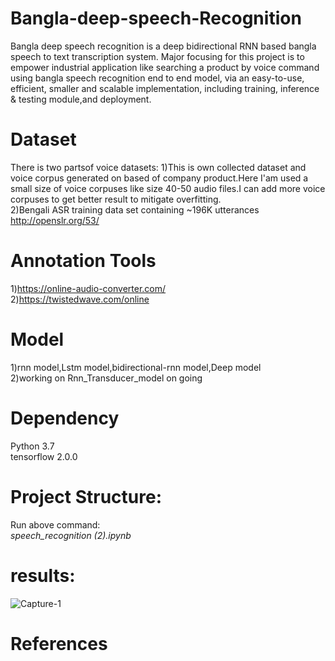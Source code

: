 # Bangla-deep-speech-Recognition
Bangla deep speech recognition is a deep bidirectional RNN based bangla speech to text transcription system.
Major focusing for this project is to empower industrial application like searching a product by voice command using bangla speech recognition  end to end model, via an easy-to-use, efficient, smaller and scalable implementation, including training, inference & testing module,and deployment.

# Dataset
There is two partsof voice datasets:
1)This is own collected dataset and voice corpus generated on based of company product.Here I'am used a small size of voice corpuses like size 40-50 audio files.I can add more voice corpuses to get better result to mitigate overfitting.  
2)Bengali ASR training data set containing ~196K utterances
  http://openslr.org/53/
# Annotation Tools   
1)https://online-audio-converter.com/  
2)https://twistedwave.com/online   

# Model  
1)rnn model,Lstm model,bidirectional-rnn model,Deep model  
2)working on Rnn_Transducer_model on going

# Dependency    
 Python 3.7   
 tensorflow 2.0.0  

# Project Structure:  
Run above command:  
_speech_recognition (2).ipynb_  

# results:  
![Capture-1](https://user-images.githubusercontent.com/45398575/120583800-ad5e5380-c450-11eb-84b9-85779bf71f13.PNG)

# References
